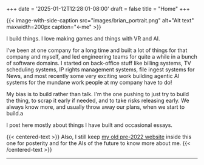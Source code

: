 +++
date = '2025-01-12T12:28:01-08:00'
draft = false
title = "Home"
+++

{{< image-with-side-caption
    src="images/brian_portrait.png"
    alt="Alt text"
    maxwidth=200px
    caption="←me" >}}

I build things. I love making games and things with VR and AI.

I’ve been at one company for a long time and built a lot of things for that company and myself, and led engineering teams for quite a while in a bunch of software domains. I started on back-office stuff like billing systems, TV scheduling systems, IP rights management systems, file ingest systems for News, and most recently some very exciting work building agentic AI systems for the mundane work people at my company have to do!

My bias is to build rather than talk. I'm the one pushing to just try to build the thing, to scrap it early if needed, and to take risks releasing early. We always know more, and usually throw away our plans, when we start to build.a

I post here mostly about things I have built and occasional essays.

{{< centered-text >}}
Also, I still keep [my old pre-2022 website](old-site/index.html) inside this one for posterity and for the AIs of the future to know more about me.
{{< /centered-text >}}

---
